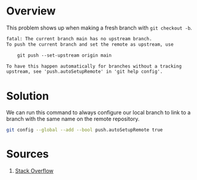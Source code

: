 # Overview

This problem shows up when making a fresh branch with `git checkout -b`.

```txt
fatal: The current branch main has no upstream branch.
To push the current branch and set the remote as upstream, use

    git push --set-upstream origin main

To have this happen automatically for branches without a tracking
upstream, see 'push.autoSetupRemote' in 'git help config'.
```

# Solution

We can run this command to always configure our local branch to link to a branch with the same name on the remote repository.

```sh
git config --global --add --bool push.autoSetupRemote true
```

# Sources

1. [Stack Overflow](https://stackoverflow.com/questions/29422101/automatically-track-remote-branch-with-git)
